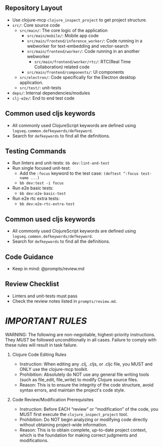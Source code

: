 ## Repository Layout
- Use clojure-mcp `clojure_inspect_project` to get project structure.
- `src/`: Core source code
  - `src/main/`: The core logic of the application
    - `src/main/mobile/`: Mobile app code
    - `src/main/frontend/inference_worker/`: Code running in a webworker for text-embedding and vector-search
    - `src/main/frontend/worker/`: Code running in an another webworker
        - `src/main/frontend/worker/rtc/`: RTC(Real Time Collaboration) related code
    - `src/main/frontend/components/`: UI components
  - `src/electron/`: Code specifically for the Electron desktop application.
  - `src/test/`: unit-tests
- `deps/`: Internal dependencies/modules
- `clj-e2e/`: End to end test code

## Common used cljs keywords
- All commonly used ClojureScript keywords are defined using `logseq.common.defkeywords/defkeyword`.
- Search for `defkeywords` to find all the definitions.

## Testing Commands
- Run linters and unit-tests: `bb dev:lint-and-test`
- Run single focused unit-test:
  - Add the `:focus` keyword to the test case: `(deftest ^:focus test-name ...)`
  - `bb dev:test -i focus`
- Run e2e basic tests:
  - `bb dev:e2e-basic-test`
- Run e2e rtc extra tests:
  - `bb dev:e2e-rtc-extra-test`

## Common used cljs keywords
- All commonly used ClojureScript keywords are defined using `logseq.common.defkeywords/defkeyword`.
- Search for `defkeywords` to find all the definitions.

## Code Guidance
- Keep in mind: @prompts/review.md

## Review Checklist
- Linters and unit-tests must pass
- Check the review notes listed in `prompts/review.md`.

# *IMPORTANT RULES*

WARNING: The following are non-negotiable, highest-priority instructions. They *MUST* be followed unconditionally in all cases. Failure to comply with these rules will result in task failure.

1. Clojure Code Editing Rules
    * Instruction: When editing any .clj, .cljs, or .cljc file, you MUST and ONLY use the clojure-mcp toolkit.
    * Prohibition: Absolutely do NOT use any general file writing tools (such as file_edit, file_write) to modify Clojure source files.
    * Reason: This is to ensure the integrity of the code structure, avoid syntax errors, and maintain the project's code style.

2. Code Review/Modification Prerequisites
    * Instruction: Before EACH “review” or “modification” of the code, you MUST first execute the `clojure_inspect_project` tool.
    * Prohibition: Do NOT begin analyzing or modifying code directly without obtaining project-wide information.
    * Reason: This is to obtain complete, up-to-date project context, which is the foundation for making correct judgments and modifications.
